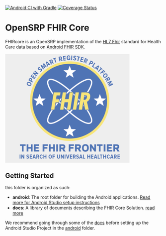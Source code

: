 [![Android CI with Gradle](https://github.com/opensrp/fhircore/actions/workflows/ci.yml/badge.svg)](https://github.com/opensrp/fhircore/actions/workflows/ci.yml) [![Coverage Status](https://coveralls.io/repos/github/opensrp/fhircore/badge.svg?branch=main)](https://coveralls.io/github/opensrp/fhircore?branch=main)

# OpenSRP FHIR Core

FHIRcore is an OpenSRP implementation of the [HL7 Fhir](http://hl7.org/fhir/R4/index.html) standard for Health Care data based on [Android FHIR SDK](https://github.com/google/android-fhir).

<img align=center width=400 src="docs/assets/fhircore.png">

## Getting Started
this folder is organized as such:
* **android**: The root folder for building the Android applications. [Read more for Android Studio setup instructions](android/README.md)
* **docs**: A library of documents describing the FHIR Core Solution. [read more](docs/README.md)

We recommend going through some of the [docs](docs) before setting up the Android Studio Project in the [android](android) folder.
